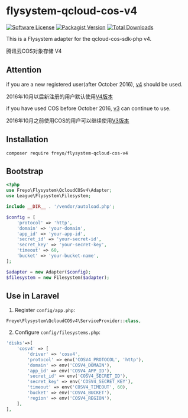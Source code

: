# flysystem-qcloud-cos-v4

[![Software License](https://img.shields.io/badge/license-MIT-brightgreen.svg?style=flat-square)](LICENSE)
[![Packagist Version](https://img.shields.io/packagist/v/freyo/flysystem-qcloud-cos-v4.svg?style=flat-square)](https://packagist.org/packages/freyo/flysystem-qcloud-cos-v4)
[![Total Downloads](https://img.shields.io/packagist/dt/freyo/flysystem-qcloud-cos-v4.svg?style=flat-square)](https://packagist.org/packages/freyo/flysystem-qcloud-cos-v4)

This is a Flysystem adapter for the qcloud-cos-sdk-php v4.

腾讯云COS对象存储 V4

## Attention

if you are a new registered user(after October 2016), [v4](https://packagist.org/packages/freyo/flysystem-qcloud-cos-v4) should be used.

2016年10月以后新注册的用户默认使用[V4版本](https://packagist.org/packages/freyo/flysystem-qcloud-cos-v4)

if you have used COS before October 2016, [v3](https://packagist.org/packages/freyo/flysystem-qcloud-cos-v3) can continue to use.

2016年10月之前使用COS的用户可以继续使用[V3版本](https://packagist.org/packages/freyo/flysystem-qcloud-cos-v3)

## Installation

  ```shell
  composer require freyo/flysystem-qcloud-cos-v4
  ```

## Bootstrap

  ```php
  <?php
  use Freyo\Flysystem\QcloudCOSv4\Adapter;
  use League\Flysystem\Filesystem;

  include __DIR__ . '/vendor/autoload.php';

  $config = [
      'protocol' => 'http',
      'domain' => 'your-domain',
      'app_id' => 'your-app-id',
      'secret_id' => 'your-secret-id',
      'secret_key' => 'your-secret-key',
      'timeout' => 60,
      'bucket' => 'your-bucket-name',
  ];

  $adapter = new Adapter($config);
  $filesystem = new Filesystem($adapter);
  ```

## Use in Laravel

1. Register `config/app.php`:

  ```php
  Freyo\Flysystem\QcloudCOSv4\ServiceProvider::class,
  ```

2. Configure `config/filesystems.php`:

  ```php
  'disks'=>[
      'cosv4' => [
          'driver' => 'cosv4',
          'protocol' => env('COSV4_PROTOCOL', 'http'),
          'domain' => env('COSV4_DOMAIN'),
          'app_id' => env('COSV4_APP_ID'),
          'secret_id' => env('COSV4_SECRET_ID'),
          'secret_key' => env('COSV4_SECRET_KEY'),
          'timeout' => env('COSV4_TIMEOUT', 60),
          'bucket' => env('COSV4_BUCKET'),
		  'region' => env('COSV4_REGION'),
      ],
  ],
  ```
